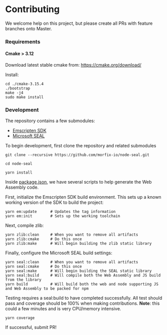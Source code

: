 # Contributing

We welcome help on this project, but please create all PRs with feature branches onto Master.

### Requirements

#### Cmake > 3.12

Download latest stable cmake from:
https://cmake.org/download/

Install:

```shell
cd ./cmake-3.15.4
./bootstrap
make -j4
sudo make install
```

### Development

The repository contains a few submodules:

- [Emscripten SDK](https://github.com/emscripten-core/emsdk)
- [Microsoft SEAL](https://github.com/microsoft/SEAL)

To begin development, first clone the repository and related submodules

```shell
git clone --recursive https://github.com/morfix-io/node-seal.git

cd node-seal

yarn install
```

Inside [package.json](package.json), we have several scripts to help generate the Web
Assembly code.

First, initialize the Emscripten SDK build environment. This sets up a known working version
of the SDK to build the project:

```shell
yarn em:update      # Updates the tag information
yarn em:init        # Sets up the working toolchain
```

Next, compile zlib:

```shell
yarn zlib:clean     # When you want to remove all artifacts
yarn zlib:cmake     # Do this once
yarn zlib:make      # Will begin building the zlib static library
```

Finally, configure the Microsoft SEAL build settings:

```shell
yarn seal:clean     # When you want to remove all artifacts
yarn seal:cmake     # Do this once
yarn seal:make      # Will begin building the SEAL static library
yarn seal:build     # Will compile both the Web Assembly and JS build from the library
yarn build          # Will build both the web and node supporting JS and Web Assembly to be packed for npm
```

Testing requires a seal:build to have completed successfully.
All test should pass and coverage should be 100% when making contributions.
**Note**: this could a few minutes and is very CPU/memory intensive.

```shell
yarn coverage
```

If successful, submit PR!
